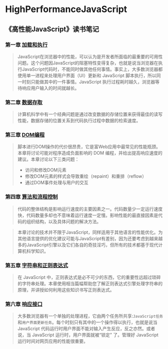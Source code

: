 # HighPerformanceJavaScript

## 《高性能JavaScript》读书笔记

### 第一章  [加载和执行](./LoadingAndExecution/README.md)
> JavaScript在浏览器中的性能，可以认为是开发者所面临的最重要的可用性问题。这个问题因JavaScript的阻塞特性变得复杂，也就是说当浏览器在执行JavaScript代码时，不能同时做其他任何事情。事实上，大多数浏览器都使用单一进程来处理用户界面（UI）更新和 JavaScript 脚本执行，所以同一时刻只能做其中的一件事情。JavaScript 执行过程耗时越久，浏览器等待响应用户输入的时间就越长。

### 第二章  [数据存取](./DataAccess/README.md)
> 计算机科学中有一个经典问题是通过改变数据的存储位置来获得最佳的读写性能，数据存储的位置关系到代码执行过程中数据的检索速度。

### 第三章  [DOM编程](./DomScripting/README.md)

> 脚本进行DOM操作的代价很昂贵，它是富Web应用中最常见的性能瓶颈。本章将讨论可能对程序造成负面影响的 DOM 编程，并给出提高响应速度的建议。本章讨论以下三类问题：
> * 访问和修改DOM元素
> * 修改DOM元素的样式会导致重绘（repaint）和重排（reflow）
> * 通过DOM事件处理与用户的交互

### 第四章  [算法和流程控制](./AlgorithmsAndFlowControl/README.md)
> 代码的整体结构是影响运行速度的主要因素之一。代码数量少一定运行速度快，代码数量多却也不意味着运行速度一定慢。影响性能的最直接因素是代码的组织结构，以及具体问题的解决方法。

> 本章讨论的技术并不限于JavaScript，同样适用于其他语言的性能优化。为其他语言提供的优化建议可能与JavaScript有差别，因为还要考虑到越来越多的JavaScript引擎以及它们各自的奇技淫巧，但所有的技术都基于现代计算机科学知识。

### 第五章 [字符串和正则表达式](./StringsAndRegularExpressions/README.md)

> 在 JavaScript 中，正则表达式是必不可少的东西，它的重要性远超过琐碎的字符串处理。本章使用相当篇幅帮助您了解正则表达式引擎处理字符串的原理，并讲授如何利用这些知识书写正则表达式。

### 第六章 [响应接口](./ResponsiveInterfaces/README.md)

> 大多数浏览器有一个单独的处理进程，它由两个任务所共享:`JavaScript任务`和`用户界面更新任务`。每个时刻只有其中的一个操作得以执行，也就是说当 JavaScript 代码运行时用户界面不能对输入产生反应，反之亦然。或者说，当 JavaScript 运行时，用户界面就被“锁定” 了。管理好 JavaScript 运行时间对网页应用的性能很重要。